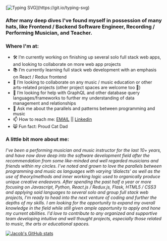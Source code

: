 
<!--
**jacoblauxman/jacoblauxman** is a ✨ _special_ ✨ repository because its `README.md` (this file) appears on your GitHub profile.

-->
<!-- 
# Heya, I'm Jacob.

# [![Typing SVG](https://readme-typing-svg.demolab.com/?lines=Heya,+I'm+Jacob.)](https://git.io/typing-svg) -->

[![Typing SVG](https://readme-typing-svg.demolab.com?font=Fira+Code&weight=600&size=54&pause=2000&color=457161&vCenter=true&width=600&height=125&lines=Heya%2C+I'm+Jacob.)](https://git.io/typing-svg)

### After many deep dives I've found myself in possession of many hats, like Frontend / Backend Software Engineer, Recording / Performing Musician, and Teacher.

### Where I'm at:
- 🛠️ I’m currently working on finishing up several solo full stack web apps, and looking to collaborate on more web app projects
- 📚 I’m currently learning full stack web development with an emphasis on React / Redux frontend
- 🤝 I’m looking to collaborate on any music / music education or other arts-related projects (other project spaces are welcome too 🤠)
- 🤔 I’m looking for help with GraphQL and other database query languages/frameworks to further my understanding of data management and relationships
- 💬 Ask me about the parallels and patterns between programming and music
- 📫 How to reach me: [EMAIL](jlauxman@gmail.com)  ||  [Linkedin](https://www.linkedin.com/in/jacob-lauxman-a3170b261/) 
- 😸 Fun fact: Proud Cat Dad

### A little bit more about me:

*I’ve been a performing musician and music instructor for the last 10+ years, and have now dove deep into the software development field after the recommendation from some like-minded and well regarded musicians and friends within my circles. I’ve noted and grown to love the parallels between programming and music as languages with varying ‘dialects’ as well as the use of theory/methods and inner working logic used to organically produce unique creative endeavors. After spending the past half a year or more focusing on Javascript, Python, React.js / Redux.js, Flask, HTML5 / CSS3 and applying said languages to several solo and group full stack web projects, I’m ready to head into the next venture of coding and further the depths of my skills. I am looking for the opportunity to expand my overall knowledge in the field while still given ample opportunity to apply and hone my current abilities. I'd love to contribute to any organized and supportive team developing intuitive and well thought projects, especially those related to music, the arts or educational spaces.*



[![Jacob's GitHub stats](https://github-readme-stats.vercel.app/api?username=jacoblauxman&theme=transparent)](https://github.com/anuraghazra/github-readme-stats)
